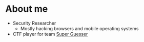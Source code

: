 # About me

* Security Researcher 
   * Mostly hacking browsers and mobile operating systems
* CTF player for team [Super Guesser](https://ctftime.org/team/130817)
